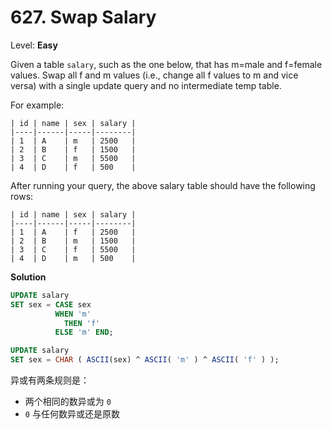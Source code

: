 # 627. Swap Salary

Level: **Easy**

Given a table `salary`, such as the one below, that has m=male and f=female values. Swap all f and m values (i.e., change all f values to m and vice versa) with a single update query and no intermediate temp table.

For example:

```
| id | name | sex | salary |
|----|------|-----|--------|
| 1  | A    | m   | 2500   |
| 2  | B    | f   | 1500   |
| 3  | C    | m   | 5500   |
| 4  | D    | f   | 500    |
```

After running your query, the above salary table should have the following rows:

```
| id | name | sex | salary |
|----|------|-----|--------|
| 1  | A    | f   | 2500   |
| 2  | B    | m   | 1500   |
| 3  | C    | f   | 5500   |
| 4  | D    | m   | 500    |
```

**Solution**

```sql
UPDATE salary
SET sex = CASE sex
          WHEN 'm'
            THEN 'f'
          ELSE 'm' END;
```

```sql
UPDATE salary
SET sex = CHAR ( ASCII(sex) ^ ASCII( 'm' ) ^ ASCII( 'f' ) );
```

异或有两条规则是：
* 两个相同的数异或为 `0`
* `0` 与任何数异或还是原数